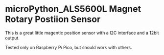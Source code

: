 # microPython_ALS5600L Magnet Rotary Postiion Sensor

This is a great little magentic position sensor with a I2C interface and a 12bit output.  

Tested only on Raspberry Pi Pico, but should work with others.
